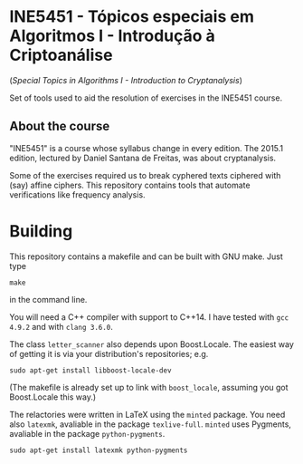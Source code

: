 INE5451 - Tópicos especiais em Algoritmos I - Introdução à Criptoanálise
========================================================================

(*Special Topics in Algorithms I - Introduction to Cryptanalysis*)

Set of tools used to aid the resolution of exercises
in the INE5451 course.


About the course
----------------

"INE5451" is a course whose syllabus change in every edition.
The 2015.1 edition, lectured by Daniel Santana de Freitas,
was about cryptanalysis.

Some of the exercises required us to break cyphered texts
ciphered with (say) affine ciphers.
This repository contains tools that automate verifications
like frequency analysis.

Building
========

This repository contains a makefile and can be built with GNU make.
Just type

    make

in the command line.

You will need a C++ compiler with support to C++14.
I have tested with `gcc 4.9.2` and with `clang 3.6.0`.

The class `letter_scanner` also depends upon Boost.Locale.
The easiest way of getting it is via your distribution's repositories;
e.g.

    sudo apt-get install libboost-locale-dev

(The makefile is already set up to link with `boost_locale`,
 assuming you got Boost.Locale this way.)

The relactories were written in LaTeX using the `minted` package.
You need also `latexmk`, avaliable in the package `texlive-full`.
`minted` uses Pygments, avaliable in the package `python-pygments`.

    sudo apt-get install latexmk python-pygments
